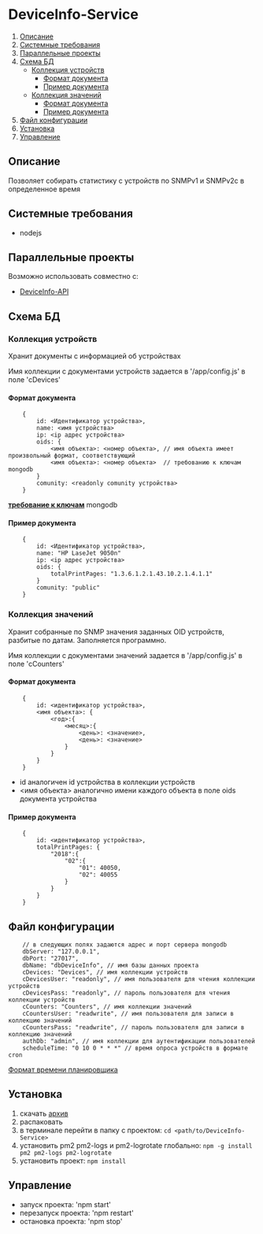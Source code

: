 # DeviceInfo-Service

1. [Описание](#Описание)
2. [Системные требования](#Системные-требования)
3. [Параллельные проекты](#Параллельные-проекты)
4. [Схема БД](#Схема-БД)
    - [Коллекция устройств](#Коллекция-устройств)
        - [Формат документа](#Формат-документа)
        - [Пример документа](#Пример-документа)
    - [Коллекция значений](#Коллекция-значений)
        - [Формат документа](#Формат-документа-значений)
        - [Пример документа](#Пример-документа-значений)
5. [Файл конфигурации](#Файл-конфигурации)
6. [Установка](#Установка)
7. [Управление](#Управление)

## <a name="Описание">Описание</a>

Позволяет собирать статистику с устройств по SNMPv1 и SNMPv2c в определенное время

## <a name="Системные-требования">Системные требования</a>

- nodejs

## <a name="Параллельные-проекты">Параллельные проекты</a>

Возможно использовать совместно с:
- [DeviceInfo-API](https://github.com/moonlynx/DeviceInfo-API)

## <a name="Схема-БД">Схема БД</a>

### <a name="Коллекция-устройств">Коллекция устройств</a>

Хранит документы с информацией об устройствах

Имя коллекции с документами устройств задается в '/app/config.js' в поле 'cDevices'

#### <a name="Формат-документа">Формат документа</a>

```
    {
        id: <Идентификатор устройства>,
        name: <имя устройства>
        ip: <ip адрес устройства>
        oids: {
            <имя объекта>: <номер объекта>, // имя объекта имеет произвольный формат, соответствующий
            <имя объекта>: <номер объекта>  // требованию к ключам mongodb
        }
        comunity: <readonly comunity устройства>
    }
```
**[требование к ключам](https://docs.mongodb.com/v3.6/core/document/#document-structure)** mongodb

#### <a name="Пример-документа">Пример документа</a>

```
    {
        id: <Идентификатор устройства>,
        name: "HP LaseJet 9050n"
        ip: <ip адрес устройства>
        oids: {
            totalPrintPages: "1.3.6.1.2.1.43.10.2.1.4.1.1"
        }
        comunity: "public"
    }
```
### <a name="Коллекция-значений">Коллекция значений</a>

Хранит собранные по SNMP значения заданных OID устройств, разбитые по датам. Заполняется программно.

Имя коллекции с документами значений задается в '/app/config.js' в поле 'cCounters'

#### <a name="Формат-документа-значений">Формат документа</a>

```
    {
        id: <идентификатор устройства>,
        <имя объекта>: {  
            <год>:{
                <месяц>:{
                    <день>: <значение>,
                    <день>: <значение>                        
                }
            }
        }
    }
```

- id аналогичен id устройства в коллекции устройств
- <имя объекта> аналогично имени каждого объекта в поле oids документа устройства

#### <a name="Пример-документа-значений">Пример документа</a>

```
    {
        id: <идентификатор устройства>,
        totalPrintPages: {  
            "2018":{
                "02":{
                    "01": 40050,
                    "02": 40055                        
                }
            }
        }
    }
```

## <a name="Файл-конфигурации">Файл конфигурации</a>

```
    // в следующих полях задаются адрес и порт сервера mongodb
    dbServer: "127.0.0.1",
    dbPort: "27017",
    dbName: "dbDeviceInfo", // имя базы данных проекта
    cDevices: "Devices", // имя коллекции устройств
    cDevicesUser: "readonly", // имя пользователя для чтения коллекции устройств
    cDevicesPass: "readonly", // пароль пользователя для чтения коллекции устройств
    cCounters: "Counters", // имя коллекции значений
    cCountersUser: "readwrite", // имя пользователя для записи в коллекцию значений
    cCountersPass: "readwrite", // пароль пользователя для записи в коллекцию значений
    authDb: "admin", // имя коллекции для аутентификации пользователей 
    scheduleTime: "0 10 0 * * *" // время опроса устройств в формате cron
```

[Формат времени планировщика](https://github.com/node-schedule/node-schedule)

## <a name="Установка">Установка</a>

1. скачать [архив](https://github.com/moonlynx/DeviceInfo-Service/blob/master/distr/DeviceInfo-Service.zip)
2. распаковать
3. в терминале перейти в папку с проектом: `cd <path/to/DeviceInfo-Service>`
4. установить pm2 pm2-logs и pm2-logrotate глобально: `npm -g install pm2 pm2-logs pm2-logrotate`
5. установить проект: `npm install`

## <a name="Управление">Управление</a>

- запуск проекта: 'npm start'
- перезапуск проекта: 'npm restart'
- остановка проекта: 'npm stop'